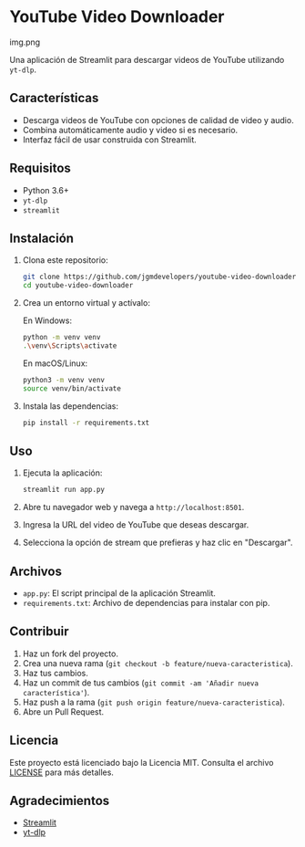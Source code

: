 # YouTube Video Downloader

img.png

Una aplicación de Streamlit para descargar videos de YouTube utilizando `yt-dlp`.

## Características

- Descarga videos de YouTube con opciones de calidad de video y audio.
- Combina automáticamente audio y video si es necesario.
- Interfaz fácil de usar construida con Streamlit.

## Requisitos

- Python 3.6+
- `yt-dlp`
- `streamlit`

## Instalación

1. Clona este repositorio:

    ```bash
    git clone https://github.com/jgmdevelopers/youtube-video-downloader.git
    cd youtube-video-downloader
    ```

2. Crea un entorno virtual y actívalo:

    En Windows:
    ```bash
    python -m venv venv
    .\venv\Scripts\activate
    ```

    En macOS/Linux:
    ```bash
    python3 -m venv venv
    source venv/bin/activate
    ```

3. Instala las dependencias:

    ```bash
    pip install -r requirements.txt
    ```

## Uso

1. Ejecuta la aplicación:

    ```bash
    streamlit run app.py
    ```

2. Abre tu navegador web y navega a `http://localhost:8501`.

3. Ingresa la URL del video de YouTube que deseas descargar.

4. Selecciona la opción de stream que prefieras y haz clic en "Descargar".

## Archivos

- `app.py`: El script principal de la aplicación Streamlit.
- `requirements.txt`: Archivo de dependencias para instalar con pip.

## Contribuir

1. Haz un fork del proyecto.
2. Crea una nueva rama (`git checkout -b feature/nueva-caracteristica`).
3. Haz tus cambios.
4. Haz un commit de tus cambios (`git commit -am 'Añadir nueva característica'`).
5. Haz push a la rama (`git push origin feature/nueva-caracteristica`).
6. Abre un Pull Request.

## Licencia

Este proyecto está licenciado bajo la Licencia MIT. Consulta el archivo [LICENSE](LICENSE) para más detalles.

## Agradecimientos

- [Streamlit](https://streamlit.io/)
- [yt-dlp](https://github.com/yt-dlp/yt-dlp)

